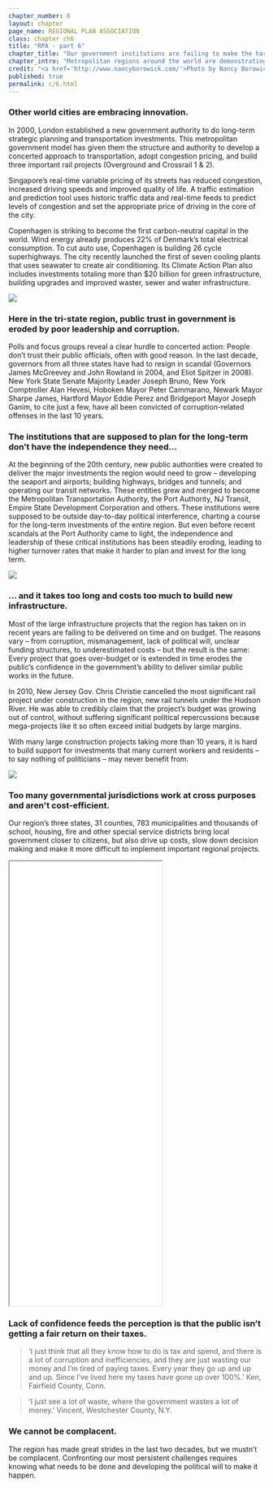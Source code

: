 ```yaml
---
chapter_number: 6
layout: chapter
page_name: REGIONAL PLAN ASSOCIATION
class: chapter ch6
title: "RPA - part 6"
chapter_title: "Our government institutions are failing to make the hard decisions the region needs. "
chapter_intro: "Metropolitan regions around the world are demonstrating that is possible to broaden prosperity by investing in new business centers and communities; build modern infrastructure that expands capacity, improve resilience and boost economic competitiveness; and adopt innovative solutions to protect coastal areas. <p><p> But for a variety of reasons, we fail to address our most persistent problems of affordability, opportunity and resilience. We haven’t been able to amend land-use and building regulations to facilitate the construction of more housing and encourage the development of communities that accommodate a range of families, especially in the suburbs. We haven’t streamlined procurement practices enough to reduce costs. We haven’t found a way to share public services among districts to increase efficiencies without reducing local control. We haven’t modified tax structures to promote a more productive and diversified economy. We haven’t built new public transportation to help people get to more jobs and schools in less time. And we haven’t invested in the technological and physical infrastructure systems that would help make our society and economy more resilient when disaster strikes. "
credit: "<a href='http://www.nancyborowick.com/'>Photo by Nancy Borowick</a>"
published: true
permalink: c/6.html
---
```


### Other world cities are embracing innovation.
In 2000, London established a new government authority to do long-term strategic planning and transportation investments. This metropolitan government model has given them the structure and authority to develop a concerted approach to transportation, adopt congestion pricing, and build three important rail projects (Overground and Crossrail 1 & 2).

Singapore’s real-time variable pricing of its streets has reduced congestion, increased driving speeds and improved quality of life. A traffic estimation and prediction tool uses historic traffic data and real-time feeds to predict levels of congestion and set the appropriate price of driving in the core of the city.

Copenhagen is striking to become the first carbon-neutral capital in the world. Wind energy already produces 22% of Denmark’s total electrical consumption. To cut auto use, Copenhagen is building 26 cycle superhighways. The city recently launched the first of seven cooling plants that uses seawater to create air conditioning. Its Climate Action Plan also includes investments totaling more than $20 billion for green infrastructure, building upgrades and improved waster, sewer and water infrastructure.

<img src="/media/Photos_CH6_TransportforLondon.png" class="img-responsive" />

### Here in the tri-state region, public trust in government is eroded by poor leadership and corruption.
Polls and focus groups reveal a clear hurdle to concerted action: People don’t trust their public officials, often with good reason. In the last decade, governors from all three states have had to resign in scandal (Governors James McGreevey and John Rowland in 2004, and Eliot Spitzer in 2008). New York State Senate Majority Leader Joseph Bruno, New York Comptroller Alan Hevesi, Hoboken Mayor Peter Cammarano, Newark Mayor Sharpe James, Hartford Mayor Eddie Perez and Bridgeport Mayor Joseph Ganim, to cite just a few, have all been convicted of corruption-related offenses in the last 10 years.

### The institutions that are supposed to plan for the long-term don’t have the independence they need...
At the beginning of the 20th century, new public authorities were created to deliver the major investments the region would need to grow – developing the seaport and airports; building highways, bridges and tunnels; and operating our transit networks. These entities grew and merged to become the Metropolitan Transportation Authority, the Port Authority, NJ Transit, Empire State Development Corporation and others. These institutions were supposed to be outside day-to-day political interference, charting a course for the long-term investments of the entire region. But even before recent scandals at the Port Authority came to light, the independence and leadership of these critical institutions has been steadily eroding, leading to higher turnover rates that make it harder to plan and invest for the long term.

<img src="/media/6_CEO Tenure.png" class="img-responsive" />

### … and it takes too long and costs too much to build new infrastructure.
Most of the large infrastructure projects that the region has taken on in recent years are failing to be delivered on time and on budget. The reasons vary – from corruption, mismanagement, lack of political will, unclear funding structures, to underestimated costs – but the result is the same: Every project that goes over-budget or is extended in time erodes the public’s confidence in the government’s ability to deliver similar public works in the future.

In 2010, New Jersey Gov. Chris Christie cancelled the most significant rail project under construction in the region, new rail tunnels under the Hudson River. He was able to credibly claim that the project’s budget was growing out of control, without suffering significant political repercussions because mega-projects like it so often exceed initial budgets by large margins.

With many large construction projects taking more than 10 years, it is hard to build support for investments that many current workers and residents – to say nothing of politicians – may never benefit from.

<img src="/media/6_Major Infrastructure Projects.png" class="img-responsive" />

### Too many governmental jurisdictions work at cross purposes and aren't cost-efficient.
Our region’s three states, 31 counties, 783 municipalities and thousands of school, housing, fire and other special service districts bring local government closer to citizens, but also drive up costs, slow down decision making and make it more difficult to implement important regional projects.

<iframe src="/maps/governance.html" height="875" class="wrap-map"></iframe>

### Lack of confidence feeds the perception is that the public isn’t getting a fair return on their taxes.
> ‘I just think that all they know how to do is tax and spend, and there is a lot of corruption and inefficiencies, and they are just wasting our money and I’m tired of paying taxes. Every year they go up and up and up.  Since I’ve lived here my taxes have gone up over 100%.’
Ken, Fairfield County, Conn.

> ‘I just see a lot of waste, where the government wastes a lot of money.’
Vincent, Westchester County, N.Y.

### We cannot be complacent.
The region has made great strides in the last two decades, but we mustn’t be complacent. Confronting our most persistent challenges requires knowing what needs to be done and developing the political will to make it happen.